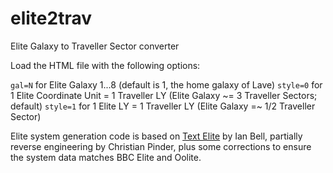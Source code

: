 # elite2trav
Elite Galaxy to Traveller Sector converter

Load the HTML file with the following options:

  `gal=N`    for Elite Galaxy 1...8 (default is 1, the home galaxy of Lave)
  `style=0`  for 1 Elite Coordinate Unit = 1 Traveller LY (Elite Galaxy ~= 3 Traveller Sectors; default)
  `style=1`  for 1 Elite LY = 1 Traveller LY (Elite Galaxy =~ 1/2 Traveller Sector)
  
Elite system generation code is based on [Text Elite](http://www.iancgbell.clara.net/elite/text/index.htm)
by Ian Bell, partially reverse engineering by Christian Pinder, plus some corrections to ensure the system
data matches BBC Elite and Oolite.
